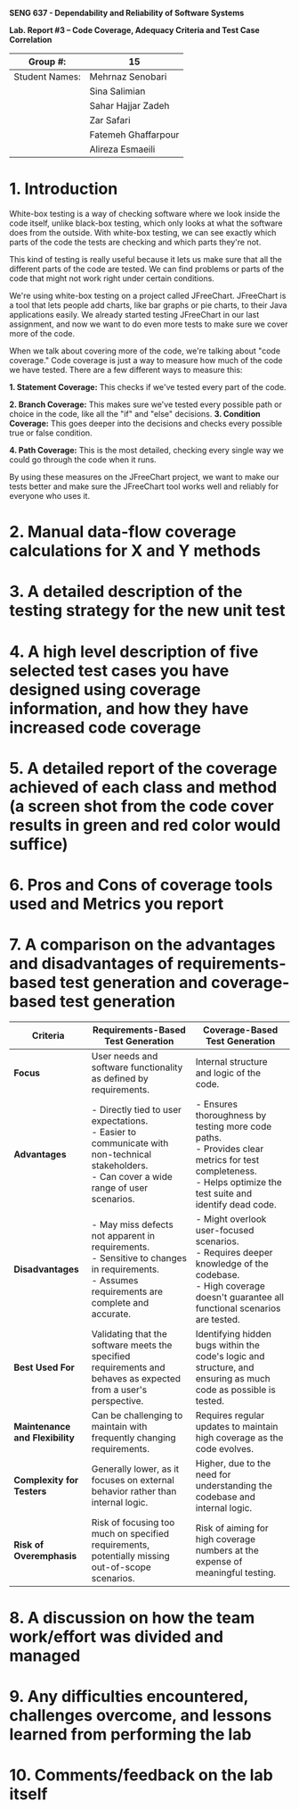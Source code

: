 **SENG 637 - Dependability and Reliability of Software Systems**

**Lab. Report #3 – Code Coverage, Adequacy Criteria and Test Case Correlation**

| Group \#:      | 15 |
| -------------- | --- |
| Student Names: |Mehrnaz Senobari|
|                |Sina Salimian|
|                |Sahar Hajjar Zadeh|
|                |Zar Safari|
|                |Fatemeh Ghaffarpour|
|                |Alireza Esmaeili|

# 1. Introduction
White-box testing is a way of checking software where we look inside the code itself, unlike black-box testing, which only looks at what the software does from the outside. With white-box testing, we can see exactly which parts of the code the tests are checking and which parts they're not.

This kind of testing is really useful because it lets us make sure that all the different parts of the code are tested. We can find problems or parts of the code that might not work right under certain conditions.

We're using white-box testing on a project called JFreeChart. JFreeChart is a tool that lets people add charts, like bar graphs or pie charts, to their Java applications easily. We already started testing JFreeChart in our last assignment, and now we want to do even more tests to make sure we cover more of the code.

When we talk about covering more of the code, we're talking about "code coverage." Code coverage is just a way to measure how much of the code we have tested. There are a few different ways to measure this:

**1. Statement Coverage:** This checks if we've tested every part of the code.

**2. Branch Coverage:** This makes sure we've tested every possible path or choice in the code, like all the "if" and "else" decisions.
**3. Condition Coverage:** This goes deeper into the decisions and checks every possible true or false condition.

**4. Path Coverage:** This is the most detailed, checking every single way we could go through the code when it runs.

By using these measures on the JFreeChart project, we want to make our tests better and make sure the JFreeChart tool works well and reliably for everyone who uses it.


# 2. Manual data-flow coverage calculations for X and Y methods

# 3. A detailed description of the testing strategy for the new unit test

# 4. A high level description of five selected test cases you have designed using coverage information, and how they have increased code coverage

# 5. A detailed report of the coverage achieved of each class and method (a screen shot from the code cover results in green and red color would suffice)

# 6. Pros and Cons of coverage tools used and Metrics you report

# 7. A comparison on the advantages and disadvantages of requirements-based test generation and coverage-based test generation
| Criteria | Requirements-Based Test Generation | Coverage-Based Test Generation |
|----------|------------------------------------|--------------------------------|
| **Focus** | User needs and software functionality as defined by requirements. | Internal structure and logic of the code. |
| **Advantages** | - Directly tied to user expectations.<br>- Easier to communicate with non-technical stakeholders.<br>- Can cover a wide range of user scenarios. | - Ensures thoroughness by testing more code paths.<br>- Provides clear metrics for test completeness.<br>- Helps optimize the test suite and identify dead code. |
| **Disadvantages** | - May miss defects not apparent in requirements.<br>- Sensitive to changes in requirements.<br>- Assumes requirements are complete and accurate. | - Might overlook user-focused scenarios.<br>- Requires deeper knowledge of the codebase.<br>- High coverage doesn't guarantee all functional scenarios are tested. |
| **Best Used For** | Validating that the software meets the specified requirements and behaves as expected from a user's perspective. | Identifying hidden bugs within the code's logic and structure, and ensuring as much code as possible is tested. |
| **Maintenance and Flexibility** | Can be challenging to maintain with frequently changing requirements. | Requires regular updates to maintain high coverage as the code evolves. |
| **Complexity for Testers** | Generally lower, as it focuses on external behavior rather than internal logic. | Higher, due to the need for understanding the codebase and internal logic. |
| **Risk of Overemphasis** | Risk of focusing too much on specified requirements, potentially missing out-of-scope scenarios. | Risk of aiming for high coverage numbers at the expense of meaningful testing. |

# 8. A discussion on how the team work/effort was divided and managed

# 9. Any difficulties encountered, challenges overcome, and lessons learned from performing the lab

# 10. Comments/feedback on the lab itself
